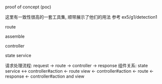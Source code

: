 #
proof of concept (poc)

这里有一致性很高的一套工具集, 顺带展示了他们的用法
参考 ex5/g1/detection1

route

assemble

controller

state service

请求处理流程:
request -> route -> controller -> response
组件关系:
state service <-> controller#action <- route
view <- controller#action <- route <- response <- controller#action and view

